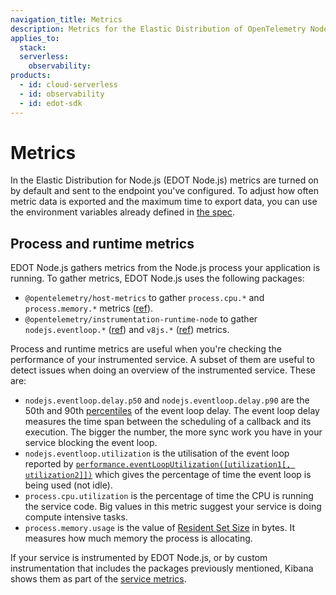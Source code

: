 ```yaml
---
navigation_title: Metrics
description: Metrics for the Elastic Distribution of OpenTelemetry Node.js (EDOT Node.js).
applies_to:
  stack:
  serverless:
    observability:
products:
  - id: cloud-serverless
  - id: observability
  - id: edot-sdk
---
```


# Metrics

In the Elastic Distribution for Node.js (EDOT Node.js) metrics are turned on by default and sent to the endpoint
you've configured. To adjust how often metric data is exported and the maximum time to export data, you can use
the environment variables already defined in [the spec](https://opentelemetry.io/docs/specs/otel/configuration/sdk-environment-variables/#periodic-exporting-metricreader).

## Process and runtime metrics

EDOT Node.js gathers metrics from the Node.js process your application is
running. To gather metrics, EDOT Node.js uses the following packages:

- `@opentelemetry/host-metrics` to gather `process.cpu.*` and `process.memory.*` metrics ([ref](https://github.com/open-telemetry/semantic-conventions/blob/80988c54712ee336cb3a6240b8845e9dfa8c9f49/docs/system/process-metrics.md?plain=1#L22)).
- `@opentelemetry/instrumentation-runtime-node` to gather `nodejs.eventloop.*` ([ref](https://github.com/open-telemetry/semantic-conventions/blob/80988c54712ee336cb3a6240b8845e9dfa8c9f49/model/nodejs/metrics.yaml)) and `v8js.*` ([ref](https://github.com/open-telemetry/semantic-conventions/blob/80988c54712ee336cb3a6240b8845e9dfa8c9f49/model/v8js/metrics.yaml)) metrics.

Process and runtime metrics are useful when you're checking the performance of your instrumented service.
A subset of them are useful to detect issues when doing an overview of the instrumented service. These are:

- `nodejs.eventloop.delay.p50` and `nodejs.eventloop.delay.p90` are the
  50th and 90th [percentiles](https://en.wikipedia.org/wiki/Percentile) of
  the event loop delay. The event loop delay measures the time span between
  the scheduling of a callback and its execution. The bigger the number,
  the more sync work you have in your service blocking the event loop.
- `nodejs.eventloop.utilization` is the utilisation of the event loop reported
  by [`performance.eventLoopUtilization([utilization1[, utilization2]])`](https://nodejs.org/api/perf_hooks.html#performanceeventlooputilizationutilization1-utilization2) which gives
  the percentage of time the event loop is being used (not idle).
- `process.cpu.utilization` is the percentage of time the CPU is running
  the service code. Big values in this metric suggest your service is doing
  compute intensive tasks.
- `process.memory.usage` is the value of [Resident Set Size](https://nodejs.org/api/process.html#processmemoryusagerss) in bytes. It
  measures how much memory the process is allocating.

If your service is instrumented by EDOT Node.js, or by custom instrumentation that includes the packages previously mentioned,
Kibana shows them as part of the [service metrics](docs-content://solutions/observability/apm/metrics-ui.md).
